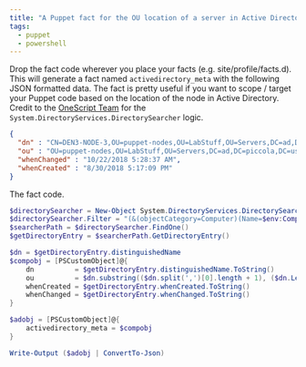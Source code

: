 ```yaml
---
title: "A Puppet fact for the OU location of a server in Active Directory"
tags:
  - puppet
  - powershell
---
```


Drop the fact code wherever you place your facts (e.g. site/profile/facts.d). This will generate a fact named `activedirectory_meta` with the following JSON formatted data. The fact is pretty useful if you want to scope / target your Puppet code based on the location of the node in Active Directory. Credit to the [OneScript Team](https://social.technet.microsoft.com/profile/onescript%20team/) for the `System.DirectoryServices.DirectorySearcher` logic.

```json
{
  "dn" : "CN=DEN3-NODE-3,OU=puppet-nodes,OU=LabStuff,OU=Servers,DC=ad,DC=piccola,DC=us",
  "ou" : "OU=puppet-nodes,OU=LabStuff,OU=Servers,DC=ad,DC=piccola,DC=us",
  "whenChanged" : "10/22/2018 5:28:37 AM",
  "whenCreated" : "8/30/2018 5:17:09 PM"
}
```

The fact code.
```powershell
$directorySearcher = New-Object System.DirectoryServices.DirectorySearcher
$directorySearcher.Filter = "(&(objectCategory=Computer)(Name=$env:ComputerName))"
$searcherPath = $directorySearcher.FindOne()
$getDirectoryEntry = $searcherPath.GetDirectoryEntry()

$dn = $getDirectoryEntry.distinguishedName
$compobj = [PSCustomObject]@{
    dn          = $getDirectoryEntry.distinguishedName.ToString()
    ou          = $dn.substring(($dn.split(',')[0].length + 1), ($dn.Length - ($dn.split(',')[0].length + 1)))
    whenCreated = $getDirectoryEntry.whenCreated.ToString()
    whenChanged = $getDirectoryEntry.whenChanged.ToString()
}

$adobj = [PSCustomObject]@{
    activedirectory_meta = $compobj
}

Write-Output ($adobj | ConvertTo-Json)
```